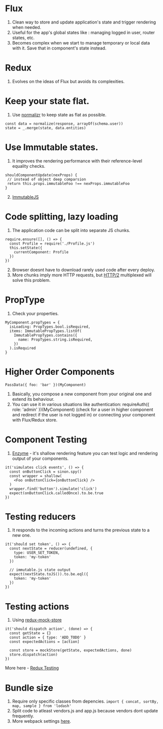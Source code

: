 # Flux
1. Clean way to store and update application's state and trigger rendering when needed.
2. Useful for the app's global states like : managing logged in user, router states, etc.
3. Becomes complex when we start to manage temporary or local data with it. Save that in component's state instead.

# Redux
1. Evolves on the ideas of Flux but avoids its complexities.

# Keep your state flat.
1. Use [normalizr](https://github.com/gaearon/normalizr) to keep state as flat as possible.
```
const data = normalize(response, arrayOf(schema.user))
state = _.merge(state, data.entities)
```

# Use Immutable states.
1. It improves the rendering performance with their reference-level equality checks.
```
shouldComponentUpdate(nexProps) {
 // instead of object deep comparsion
 return this.props.immutableFoo !== nexProps.immutableFoo
}
```
2. [ImmutableJS](https://facebook.github.io/immutable-js/)

# Code splitting, lazy loading
1. The application code can be split into separate JS chunks.
```
require.ensure([], () => {
  const Profile = require('./Profile.js')
  this.setState({
    currentComponent: Profile
  })
})
```
2. Browser doesnt have to download rarely used code after every deploy.
3. More chunks imply more HTTP requests, but [HTTP/2](https://http2.github.io/faq/#why-is-http2-multiplexed) multiplexed will solve this problem.

# PropType
1. Check your properties.
```
MyComponent.propTypes = {
  isLoading: PropTypes.bool.isRequired,
  items: ImmutablePropTypes.listOf(
    ImmutablePropTypes.contains({
      name: PropTypes.string.isRequired,
    })
  ).isRequired
}
```

# Higher Order Components
```PassData({ foo: 'bar' })(MyComponent)```
1. Basically, you compose a new component from your original one and extend its behaviour. 
2. You can use it in various situations like authentication: requireAuth({ role: 'admin' })(MyComponent) (check for a user in higher component and redirect if the user is not logged in) or connecting your component with Flux/Redux store.

# Component Testing
1. [Enzyme](https://github.com/airbnb/enzyme) - it's shallow rendering feature you can test logic and rendering output of your components.
```
it('simulates click events', () => {
  const onButtonClick = sinon.spy()
  const wrapper = shallow(
    <Foo onButtonClick={onButtonClick} />
  )
  wrapper.find('button').simulate('click')
  expect(onButtonClick.calledOnce).to.be.true
})
```

# Testing reducers
1. It responds to the incoming actions and turns the previous state to a new one.
```
it('should set token', () => {
  const nextState = reducer(undefined, {
    type: USER_SET_TOKEN,
    token: 'my-token'
  })

  // immutable.js state output
  expect(nextState.toJS()).to.be.eql({
    token: 'my-token'
  })
})
```

# Testing actions
1. Using [redux-mock-store](https://www.npmjs.com/package/redux-mock-store)
```
it('should dispatch action', (done) => {
  const getState = {}
  const action = { type: 'ADD_TODO' }
  const expectedActions = [action]
 
  const store = mockStore(getState, expectedActions, done)
  store.dispatch(action)
})
```

More here - [Redux Testing](https://redux.js.org/docs/recipes/WritingTests.html)

# Bundle size
1. Require only specific classes from depencies.
```import { concat, sortBy, map, sample } from 'lodash'```
2. Split code to atleast vendors.js and app.js because vendors dont update frequently.
3. More webpack settings [here](https://survivejs.com/webpack/introduction/).
